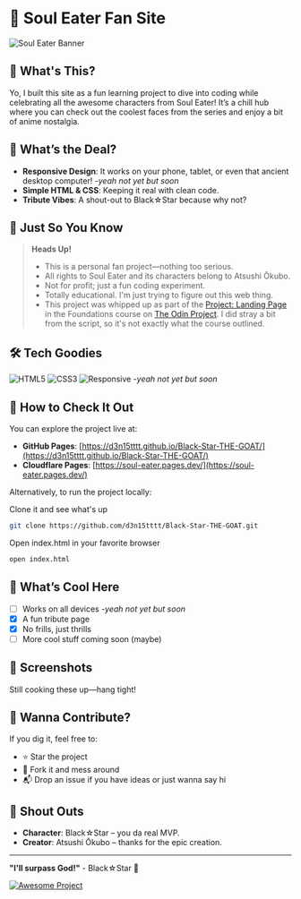# 🌟 Soul Eater Fan Site

![Soul Eater Banner](https://img.shields.io/badge/Soul%20Eater-Black%E2%98%86Star-red?style=for-the-badge&logo=data:image/png;base64,iVBORw0KGgoAAAANSUhEUgAAAAEAAAABCAYAAAAfFcSJAAAACklEQVR4nGMAAQAABQABDQottAAAAABJRU5ErkJggg==)

## 📖 What's This?

Yo, I built this site as a fun learning project to dive into coding while celebrating all the awesome characters from Soul Eater! It’s a chill hub where you can check out the coolest faces from the series and enjoy a bit of anime nostalgia.

## 🎯 What’s the Deal?

- **Responsive Design**: It works on your phone, tablet, or even that ancient desktop computer! -*yeah not yet but soon*
- **Simple HTML & CSS**: Keeping it real with clean code.
- **Tribute Vibes**: A shout-out to Black☆Star because why not?

## 🚨 Just So You Know

> **Heads Up!**
> - This is a personal fan project—nothing too serious.
> - All rights to Soul Eater and its characters belong to Atsushi Ōkubo.
> - Not for profit; just a fun coding experiment.
> - Totally educational. I'm just trying to figure out this web thing.
> - This project was whipped up as part of the [Project: Landing Page](https://www.theodinproject.com/lessons/foundations-landing-page) in the Foundations course on [The Odin Project](https://www.theodinproject.com/). I did stray a bit from the script, so it's not exactly what the course outlined.


## 🛠 Tech Goodies

![HTML5](https://img.shields.io/badge/HTML5-E34F26?style=for-the-badge&logo=html5&logoColor=white)
![CSS3](https://img.shields.io/badge/CSS3-1572B6?style=for-the-badge&logo=css3&logoColor=white)
![Responsive](https://img.shields.io/badge/Responsive-Design-blueviolet?style=for-the-badge) -*yeah not yet but soon*

## 🚀 How to Check It Out

You can explore the project live at:

- **GitHub Pages**: [https://d3n15tttt.github.io/Black-Star-THE-GOAT/](https://d3n15tttt.github.io/Black-Star-THE-GOAT/)
- **Cloudflare Pages**: [https://soul-eater.pages.dev/](https://soul-eater.pages.dev/)

Alternatively, to run the project locally:


Clone it and see what's up
```bash
git clone https://github.com/d3n15tttt/Black-Star-THE-GOAT.git
```
Open index.html in your favorite browser
```bash
open index.html
```


## 🌈 What’s Cool Here

- [ ] Works on all devices -*yeah not yet but soon*
- [x] A fun tribute page
- [x] No frills, just thrills
- [ ] More cool stuff coming soon (maybe)

## 📸 Screenshots

Still cooking these up—hang tight!

## 🤝 Wanna Contribute?

If you dig it, feel free to:
- ⭐ Star the project
- 🍴 Fork it and mess around
- 📬 Drop an issue if you have ideas or just wanna say hi

## 🙏 Shout Outs

- **Character**: Black☆Star – you da real MVP.
- **Creator**: Atsushi Ōkubo – thanks for the epic creation.

---

**"I'll surpass God!"** - Black☆Star 🌟

[![Awesome Project](https://img.shields.io/badge/Awesome-Project-fc0?style=for-the-badge)](https://github.com/d3n15tttt)
